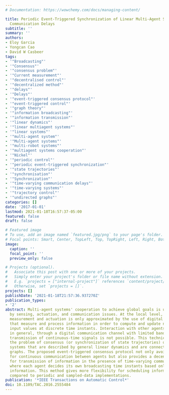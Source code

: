 ```yaml
---
# Documentation: https://wowchemy.com/docs/managing-content/

title: Periodic Event-Triggered Synchronization of Linear Multi-Agent Systems With
  Communication Delays
subtitle: ''
summary: ''
authors:
- Eloy Garcia
- Yongcan Cao
- David W Casbeer
tags:
- '"Broadcasting"'
- '"Consensus"'
- '"consensus problem"'
- '"Current measurement"'
- '"decentralised control"'
- '"decentralized method"'
- '"delays"'
- '"Delays"'
- '"event-triggered consensus protocol"'
- '"event-triggered control"'
- '"graph theory"'
- '"information broadcasting"'
- '"information transmission"'
- '"linear dynamics"'
- '"linear multiagent systems"'
- '"linear systems"'
- '"multi-agent system"'
- '"Multi-agent systems"'
- '"multi-robot systems"'
- '"multiagent systems cooperation"'
- '"Nickel"'
- '"periodic control"'
- '"periodic event-triggered synchronization"'
- '"state trajectories"'
- '"synchronisation"'
- '"Synchronization"'
- '"time-varying communication delays"'
- '"time-varying systems"'
- '"trajectory control"'
- '"undirected graphs"'
categories: []
date: '2017-01-01'
lastmod: 2021-01-18T16:57:37-05:00
featured: false
draft: false

# Featured image
# To use, add an image named `featured.jpg/png` to your page's folder.
# Focal points: Smart, Center, TopLeft, Top, TopRight, Left, Right, BottomLeft, Bottom, BottomRight.
image:
  caption: ''
  focal_point: ''
  preview_only: false

# Projects (optional).
#   Associate this post with one or more of your projects.
#   Simply enter your project's folder or file name without extension.
#   E.g. `projects = ["internal-project"]` references `content/project/deep-learning/index.md`.
#   Otherwise, set `projects = []`.
projects: []
publishDate: '2021-01-18T21:57:36.937270Z'
publication_types:
- '2'
abstract: Multi-agent systems' cooperation to achieve global goals is usually limited
  by sensing, actuation, and communication issues. At the local level, continuous
  measurement and actuation is only approximated by the use of digital mechanisms
  that measure and process information in order to compute and update new control
  input values at discrete time instants. Interaction with other agents takes place,
  in general, through a digital communication channel with limited bandwidth where
  transmission of continuous-time signals is not possible. This technical note considers
  the problem of consensus (or synchronization of state trajectories) of multi-agent
  systems that are described by general linear dynamics and are connected using undirected
  graphs. The proposed event-triggered consensus protocol not only avoids the need
  for continuous communication between agents but also provides a decentralized method
  for transmission of information in the presence of time-varying communication delays,
  where each agent decides its own broadcasting time instants based only on local
  information. This method gives more flexibility for scheduling information broadcasting
  compared to periodic and sampled-data implementations.
publication: '*IEEE Transactions on Automatic Control*'
doi: 10.1109/TAC.2016.2555484
---
```

